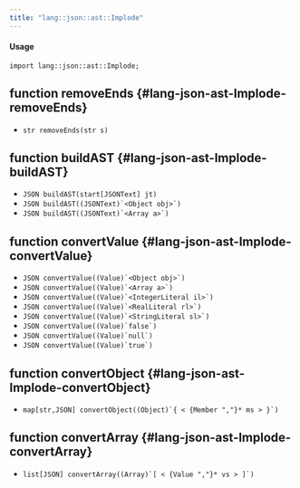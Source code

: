 ```yaml
---
title: "lang::json::ast::Implode"
---
```


#### Usage

`import lang::json::ast::Implode;`


## function removeEnds {#lang-json-ast-Implode-removeEnds}

* ``str removeEnds(str s)``

## function buildAST {#lang-json-ast-Implode-buildAST}

* ``JSON buildAST(start[JSONText] jt)``
* ``JSON buildAST((JSONText)`<Object obj>`)``
* ``JSON buildAST((JSONText)`<Array a>`)``

## function convertValue {#lang-json-ast-Implode-convertValue}

* ``JSON convertValue((Value)`<Object obj>`)``
* ``JSON convertValue((Value)`<Array a>`)``
* ``JSON convertValue((Value)`<IntegerLiteral il>`)``
* ``JSON convertValue((Value)`<RealLiteral rl>`)``
* ``JSON convertValue((Value)`<StringLiteral sl>`)``
* ``JSON convertValue((Value)`false`)``
* ``JSON convertValue((Value)`null`)``
* ``JSON convertValue((Value)`true`)``

## function convertObject {#lang-json-ast-Implode-convertObject}

* ``map[str,JSON] convertObject((Object)`{ < {Member ","}* ms > }`)``

## function convertArray {#lang-json-ast-Implode-convertArray}

* ``list[JSON] convertArray((Array)`[ < {Value ","}* vs > ]`)``

